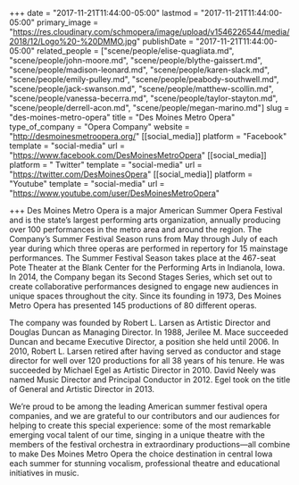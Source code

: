 +++
date = "2017-11-21T11:44:00-05:00"
lastmod = "2017-11-21T11:44:00-05:00"
primary_image = "https://res.cloudinary.com/schmopera/image/upload/v1546226544/media/2018/12/Logo%20-%20DMMO.jpg"
publishDate = "2017-11-21T11:44:00-05:00"
related_people = ["scene/people/elise-quagliata.md", "scene/people/john-moore.md", "scene/people/blythe-gaissert.md", "scene/people/madison-leonard.md", "scene/people/karen-slack.md", "scene/people/emily-pulley.md", "scene/people/peabody-southwell.md", "scene/people/jack-swanson.md", "scene/people/matthew-scollin.md", "scene/people/vanessa-becerra.md", "scene/people/taylor-stayton.md", "scene/people/derrell-acon.md", "scene/people/megan-marino.md"]
slug = "des-moines-metro-opera"
title = "Des Moines Metro Opera"
type_of_company = "Opera Company"
website = "http://desmoinesmetroopera.org/"
[[social_media]]
platform = "Facebook"
template = "social-media"
url = "https://www.facebook.com/DesMoinesMetroOpera"
[[social_media]]
platform = " Twitter"
template = "social-media"
url = "https://twitter.com/DesMoinesOpera"
[[social_media]]
platform = "Youtube"
template = "social-media"
url = "https://www.youtube.com/user/DesMoinesMetroOpera"

+++
Des Moines Metro Opera is a major American Summer Opera Festival and is the state’s largest performing arts organization, annually producing over 100 performances in the metro area and around the region. The Company’s Summer Festival Season runs from May through July of each year during which three operas are performed in repertory for 15 mainstage performances. The Summer Festival Season takes place at the 467-seat Pote Theater at the Blank Center for the Performing Arts in Indianola, Iowa. In 2014, the Company began its Second Stages Series, which set out to create collaborative performances designed to engage new audiences in unique spaces throughout the city. Since its founding in 1973, Des Moines Metro Opera has presented 145 productions of 80 different operas. 

The company was founded by Robert L. Larsen as Artistic Director and Douglas Duncan as Managing Director. In 1988, Jerilee M. Mace succeeded Duncan and became Executive Director, a position she held until 2006. In 2010, Robert L. Larsen retired after having served as conductor and stage director for well over 120 productions for all 38 years of his tenure. He was succeeded by Michael Egel as Artistic Director in 2010. David Neely was named Music Director and Principal Conductor in 2012. Egel took on the title of General and Artistic Director in 2013.

We’re proud to be among the leading American summer festival opera companies, and we are grateful to our contributors and our audiences for helping to create this special experience: some of the most remarkable emerging vocal talent of our time, singing in a unique theatre with the members of the festival orchestra in extraordinary productions—all combine to make Des Moines Metro Opera the choice destination in central Iowa each summer for stunning vocalism, professional theatre and educational initiatives in music.